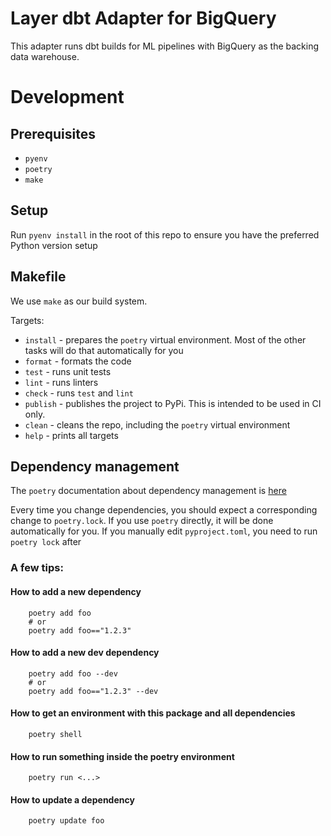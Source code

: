 # Layer dbt Adapter for BigQuery

This adapter runs dbt builds for ML pipelines with BigQuery as the backing data warehouse.

# Development

## Prerequisites
- `pyenv`
- `poetry`
- `make`

## Setup
Run `pyenv install` in the root of this repo to ensure you have the preferred Python version setup

## Makefile
We use `make` as our build system.

Targets:
- `install` - prepares the `poetry` virtual environment. Most of the other tasks will do that automatically for you
- `format` - formats the code
- `test` - runs unit tests
- `lint` - runs linters
- `check` - runs `test` and `lint`
- `publish` - publishes the project to PyPi. This is intended to be used in CI only.
- `clean` - cleans the repo, including the `poetry` virtual environment
- `help` - prints all targets

## Dependency management
The `poetry` documentation about dependency management is [here](https://python-poetry.org/docs/dependency-specification/)

Every time you change dependencies, you should expect a corresponding change to `poetry.lock`. If you use `poetry` directly, it will be done automatically for you. If you manually edit `pyproject.toml`, you need to run `poetry lock` after

### A few tips:
#### How to add a new dependency
```
    poetry add foo
    # or
    poetry add foo=="1.2.3"
```

#### How to add a new dev dependency
```
    poetry add foo --dev
    # or
    poetry add foo=="1.2.3" --dev
```

#### How to get an environment with this package and all dependencies
```
    poetry shell
```

#### How to run something inside the poetry environment
```
    poetry run <...>
```

#### How to update a dependency
```
    poetry update foo
```
